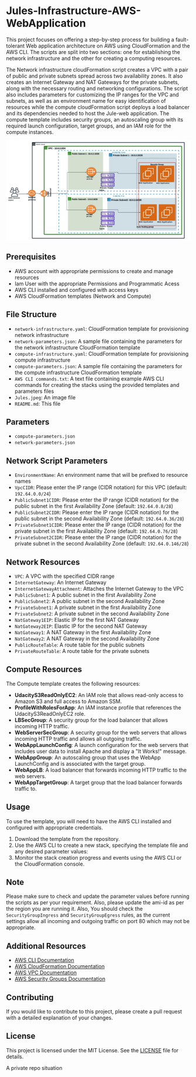 # Jules-Infrastructure-AWS-WebApplication
This project focuses on offering a step-by-step process for building a fault-tolerant Web application architecture on AWS using CloudFormation and the AWS CLI. The scripts are split into two sections: one for establishing the network infrastructure and the other for creating a computing resources.

The Network infrastructure cloudFormation script creates a VPC with a pair of public and private subnets spread across two availability zones. It also creates an Internet Gateway and NAT Gateways for the private subnets, along with the necessary routing and networking configurations. The script also includes parameters for customizing the IP ranges for the VPC and subnets, as well as an environment name for easy identification of resources while the compute cloudFormation script deploys a load balancer and its dependencies needed to host the Jule-web application. The compute template includes security groups, an autoscaling group with its required launch configuration, target groups, and an IAM role for the compute instances.

![jules](jules.jpeg)


## Prerequisites
- AWS account with appropriate permissions to create and manage resources
- Iam User with the appropriate Permissions and Programmatic Acess 
- AWS CLI installed and configured with access keys
- AWS CloudFormation templates (Network and Compute)

## File Structure

- `network-infrastructure.yaml`: CloudFormation template for provisioning network infrastructure
- `network-parameters.json`: A sample file containing the parameters for the network infrastructure CloudFormation template
- `compute-infrastructure.yaml`: CloudFormation template for provisioning compute infrastructure
- `compute-parameters.json`: A sample file containing the parameters for the compute infrastructure CloudFormation template
- `AWS CLI commands.txt`: A text file containing example AWS CLI commands for creating the stacks using the provided templates and parameters files
- `Jules.jpeg`: An image file
- `README.md`: This file




## Parameters
- `compute-parameters.json`
- `network-parameters.json`


## Network Script Parameters
- `EnvironmentName`: An environment name that will be prefixed to resource names
- `VpcCIDR`: Please enter the IP range (CIDR notation) for this VPC (default: `192.64.0.0/24`)
- `PublicSubnet1CIDR`: Please enter the IP range (CIDR notation) for the public subnet in the first Availability Zone (default: `192.64.0.8/28`)
- `PublicSubnet2CIDR`: Please enter the IP range (CIDR notation) for the public subnet in the second Availability Zone (default: `192.64.0.36/28`)
- `PrivateSubnet1CIDR`: Please enter the IP range (CIDR notation) for the private subnet in the first Availability Zone (default: `192.64.0.76/28`)
- `PrivateSubnet2CIDR`: Please enter the IP range (CIDR notation) for the private subnet in the second Availability Zone (default: `192.64.0.146/28`)

##  Network Resources
- `VPC`: A VPC with the specified CIDR range
- `InternetGateway`: An Internet Gateway
- `InternetGatewayAttachment`: Attaches the Internet Gateway to the VPC
- `PublicSubnet1`: A public subnet in the first Availability Zone
- `PublicSubnet2`: A public subnet in the second Availability Zone
- `PrivateSubnet1`: A private subnet in the first Availability Zone
- `PrivateSubnet2`: A private subnet in the second Availability Zone
- `NatGateway1EIP`: Elastic IP for the first NAT Gateway
- `NatGateway2EIP`: Elastic IP for the second NAT Gateway
- `NatGateway1`: A NAT Gateway in the first Availability Zone
- `NatGateway2`: A NAT Gateway in the second Availability Zone
- `PublicRouteTable`: A route table for the public subnets
- `PrivateRouteTable`: A route table for the private subnets




##  Compute Resources

The Compute template creates the following resources:

- **UdacityS3ReadOnlyEC2**: An IAM role that allows read-only access to Amazon S3 and full access to Amazon SSM.
- **ProfileWithRolesForApp**: An IAM instance profile that references the UdacityS3ReadOnlyEC2 role.
- **LBSecGroup**: A security group for the load balancer that allows incoming HTTP traffic.
- **WebServerSecGroup**: A security group for the web servers that allows incoming HTTP traffic and allows all outgoing traffic.
- **WebAppLaunchConfig**: A launch configuration for the web servers that includes user data to install Apache and display a "It Works!" message.
- **WebAppGroup**: An autoscaling group that uses the WebApp
LaunchConfig and is associated with the target group.
- **WebAppLB**: A load balancer that forwards incoming HTTP traffic to the web servers.
- **WebAppTargetGroup**: A target group that the load balancer forwards traffic to.

## Usage

To use the template, you will need to have the AWS CLI installed and configured with appropriate credentials.

1. Download the template from the repository.
2. Use the AWS CLI to create a new stack, specifying the template file and any desired parameter values:
3. Monitor the stack creation progress and events using the AWS CLI or the CloudFormation console.

## Note
Please make sure to check and update the parameter values before running the scripts as per your requirement. Also, please update the ami-id as per the region you are running it. Also, You should check the `SecurityGroupIngress` and `SecurityGroupEgress` rules, as the current settings allow all incoming and outgoing traffic on port 80 which may not be appropriate.



## Additional Resources
- [AWS CLI Documentation](https://aws.amazon.com/cli/)
- [AWS CloudFormation Documentation](https://aws.amazon.com/cloudformation/)
- [AWS VPC Documentation](https://aws.amazon.com/vpc/)
- [AWS Security Groups Documentation](https://aws.amazon.com/security-groups/)

## Contributing
If you would like to contribute to this project, please create a pull request with a detailed explanation of your changes.

## License
This project is licensed under the MIT License. See the [LICENSE](LICENSE) file for details.

A private repo situation
